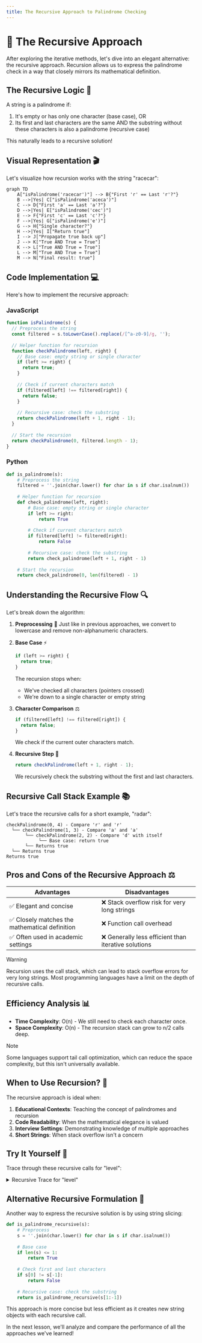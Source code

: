 ```yaml
---
title: The Recursive Approach to Palindrome Checking
---
```


# 🔄 The Recursive Approach

After exploring the iterative methods, let's dive into an elegant alternative: the recursive approach. Recursion allows us to express the palindrome check in a way that closely mirrors its mathematical definition.

## The Recursive Logic 💭

A string is a palindrome if:
1. It's empty or has only one character (base case), OR
2. Its first and last characters are the same AND the substring without these characters is also a palindrome (recursive case)

This naturally leads to a recursive solution!

## Visual Representation 🎬

Let's visualize how recursion works with the string "racecar":

```mermaid
graph TD
    A["isPalindrome('racecar')"] --> B{"First 'r' == Last 'r'?"}
    B -->|Yes| C["isPalindrome('aceca')"]
    C --> D{"First 'a' == Last 'a'?"}
    D -->|Yes| E["isPalindrome('cec')"]
    E --> F{"First 'c' == Last 'c'?"}
    F -->|Yes| G["isPalindrome('e')"]
    G --> H{"Single character?"}
    H -->|Yes| I["Return true"]
    I --> J["Propagate true back up"]
    J --> K["True AND True = True"]
    K --> L["True AND True = True"]
    L --> M["True AND True = True"]
    M --> N["Final result: true"]
```

## Code Implementation 💻

Here's how to implement the recursive approach:

### JavaScript
```javascript
function isPalindrome(s) {
  // Preprocess the string
  const filtered = s.toLowerCase().replace(/[^a-z0-9]/g, '');
  
  // Helper function for recursion
  function checkPalindrome(left, right) {
    // Base case: empty string or single character
    if (left >= right) {
      return true;
    }
    
    // Check if current characters match
    if (filtered[left] !== filtered[right]) {
      return false;
    }
    
    // Recursive case: check the substring
    return checkPalindrome(left + 1, right - 1);
  }
  
  // Start the recursion
  return checkPalindrome(0, filtered.length - 1);
}
```

### Python
```python
def is_palindrome(s):
    # Preprocess the string
    filtered = ''.join(char.lower() for char in s if char.isalnum())
    
    # Helper function for recursion
    def check_palindrome(left, right):
        # Base case: empty string or single character
        if left >= right:
            return True
        
        # Check if current characters match
        if filtered[left] != filtered[right]:
            return False
        
        # Recursive case: check the substring
        return check_palindrome(left + 1, right - 1)
    
    # Start the recursion
    return check_palindrome(0, len(filtered) - 1)
```

## Understanding the Recursive Flow 🔍

Let's break down the algorithm:

1. **Preprocessing** 🧹
   Just like in previous approaches, we convert to lowercase and remove non-alphanumeric characters.

2. **Base Case** ⚡
   ```javascript
   if (left >= right) {
     return true;
   }
   ```
   The recursion stops when:
   - We've checked all characters (pointers crossed)
   - We're down to a single character or empty string

3. **Character Comparison** ⚖️
   ```javascript
   if (filtered[left] !== filtered[right]) {
     return false;
   }
   ```
   We check if the current outer characters match.

4. **Recursive Step** 🔄
   ```javascript
   return checkPalindrome(left + 1, right - 1);
   ```
   We recursively check the substring without the first and last characters.

## Recursive Call Stack Example 📚

Let's trace the recursive calls for a short example, "radar":

```
checkPalindrome(0, 4) - Compare 'r' and 'r'
  └── checkPalindrome(1, 3) - Compare 'a' and 'a'
       └── checkPalindrome(2, 2) - Compare 'd' with itself
            └── Base case: return true
       └── Returns true
  └── Returns true
Returns true
```

## Pros and Cons of the Recursive Approach ⚖️

| Advantages | Disadvantages |
|------------|---------------|
| ✅ Elegant and concise | ❌ Stack overflow risk for very long strings |
| ✅ Closely matches the mathematical definition | ❌ Function call overhead |
| ✅ Often used in academic settings | ❌ Generally less efficient than iterative solutions |

> [!WARNING]
> Recursion uses the call stack, which can lead to stack overflow errors for very long strings. Most programming languages have a limit on the depth of recursive calls.

## Efficiency Analysis 📊

- **Time Complexity**: O(n) - We still need to check each character once.
- **Space Complexity**: O(n) - The recursion stack can grow to n/2 calls deep.

> [!NOTE]
> Some languages support tail call optimization, which can reduce the space complexity, but this isn't universally available.

## When to Use Recursion? 🤔

The recursive approach is ideal when:

1. **Educational Contexts**: Teaching the concept of palindromes and recursion
2. **Code Readability**: When the mathematical elegance is valued
3. **Interview Settings**: Demonstrating knowledge of multiple approaches
4. **Short Strings**: When stack overflow isn't a concern

## Try It Yourself 🧠

Trace through these recursive calls for "level":

<details>
<summary>Recursive Trace for "level"</summary>

```
checkPalindrome(0, 4) - Compare 'l' and 'l'
  └── checkPalindrome(1, 3) - Compare 'e' and 'e'
       └── checkPalindrome(2, 2) - Compare 'v' with itself
            └── Base case: return true
       └── 'e' == 'e' AND true = true
  └── 'l' == 'l' AND true = true
Returns true
```
</details>

## Alternative Recursive Formulation 🔄

Another way to express the recursive solution is by using string slicing:

```python
def is_palindrome_recursive(s):
    # Preprocess
    s = ''.join(char.lower() for char in s if char.isalnum())
    
    # Base case
    if len(s) <= 1:
        return True
    
    # Check first and last characters
    if s[0] != s[-1]:
        return False
    
    # Recursive case: check the substring
    return is_palindrome_recursive(s[1:-1])
```

This approach is more concise but less efficient as it creates new string objects with each recursive call.

In the next lesson, we'll analyze and compare the performance of all the approaches we've learned! 
